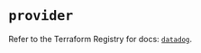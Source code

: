 # `provider`

Refer to the Terraform Registry for docs: [`datadog`](https://registry.terraform.io/providers/datadog/datadog/3.70.0/docs).
